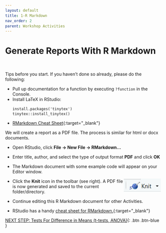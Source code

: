 ```yaml
---
layout: default
title: 1-R Markdown
nav_order: 2
parent: Workshop Activities
---
```


# Generate Reports With R Markdown 

<img>

Tips before you start. If you haven’t done so already, please do the following:
-   Pull up documentation for a function by executing `?function` in the Console.
-   Install LaTeX in RStudio:
    ```
    install.packages('tinytex')
    tinytex::install_tinytex()
    ```
-   [RMarkdown Cheat Sheet](https://rstudio.com/wp-content/uploads/2015/02/rmarkdown-cheatsheet.pdf){:target="_blank"}

We will create a report as a PDF file. The process is similar for html or docx documents.
-   Open RStudio, click **File -> New File -> RMarkdown...**
-   Enter title, author, and select the type of output format **PDF** and click **OK**
-   The Markdown document with some example code will appear on your Editor window.

    <img src="images/act-1/icon.png" alt="small icon" style="float:right;width:120px;">

-   Click the **Knit** icon in the toolbar (see right). A PDF file is now generated and saved to the current folder/directory.
-   Continue editing this R Markdown document for other Activities.
-   RStudio has a handy [cheat sheet for RMarkdown.](https://rstudio.com/wp-content/uploads/2015/02/rmarkdown-cheatsheet.pdf){:target="_blank"}

[NEXT STEP: Tests For Difference in Means (t-tests, ANOVA)](act-2.html){: .btn .btn-blue }
